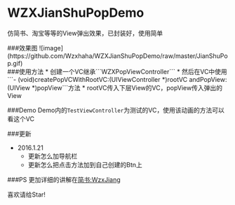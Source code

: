# WZXJianShuPopDemo
仿简书、淘宝等等的View弹出效果，已封装好，使用简单
<div>
</div>
###效果图
![image](https://github.com/Wzxhaha/WZXJianShuPopDemo/raw/master/JianShuPop.gif)
<div>
</div>
###使用方法
* 创建一个VC继承```WZXPopViewController```
* 然后在VC中使用```- (void)createPopVCWithRootVC:(UIViewController *)rootVC andPopView:(UIView *)popView```方法
   * rootVC传入下层View的VC，popView传入弹出的View

###Demo
Demo内的```TestViewController```为测试的VC，使用该动画的方法可以看这个VC

###更新
* 2016.1.21 
   *  更新怎么加导航栏
   *  更新怎么把点击方法加到自己创建的Btn上

###PS
更加详细的讲解在[简书:WzxJiang](http://www.jianshu.com/p/a697d2a38b3c)
<div>
</div>
喜欢请给Star!

